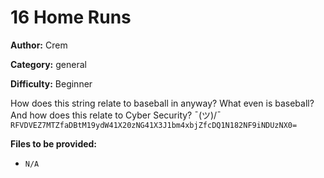 # 16 Home Runs

**Author:** Crem

**Category:** general

**Difficulty:** Beginner

How does this string relate to baseball in anyway? What even is baseball? And how does this relate to Cyber Security? ¯\(ツ)/¯
`RFVDVEZ7MTZfaDBtM19ydW41X20zNG41X3J1bm4xbjZfcDQ1N182NF9iNDUzNX0=`

**Files to be provided:**

* `N/A`
